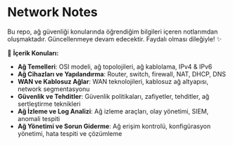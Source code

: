 # Network Notes  

Bu repo, ağ güvenliği konularında öğrendiğim bilgileri içeren notlarımdan oluşmaktadır. Güncellenmeye devam edecektir. 
Faydalı olması dileğiyle! ✨  

📌 **İçerik Konuları:**  
- **Ağ Temelleri**: OSI modeli, ağ topolojileri, ağ kablolama, IPv4 & IPv6  
- **Ağ Cihazları ve Yapılandırma**: Router, switch, firewall, NAT, DHCP, DNS  
- **WAN ve Kablosuz Ağlar**: WAN teknolojileri, kablosuz ağ altyapısı, network segmentasyonu  
- **Güvenlik ve Tehditler**: Güvenlik politikaları, zafiyetler, tehditler, ağ sertleştirme teknikleri  
- **Ağ İzleme ve Log Analizi**: Ağ izleme araçları, olay yönetimi, SIEM, anomali tespiti  
- **Ağ Yönetimi ve Sorun Giderme**: Ağ erişim kontrolü, konfigürasyon yönetimi, hata tespiti ve çözümleme  
